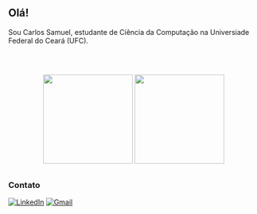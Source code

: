 


## Olá! 
Sou Carlos Samuel, estudante de Ciência da Computação na Universiade Federal do Ceará (UFC). 
## 

&nbsp;

<div align="center">
  <img height = 180  src="https://github-readme-stats.vercel.app/api?username=carlosamuel8&show_icons=true&theme=algolia"></img>
  <img height = 180 src = "https://github-readme-stats.vercel.app/api/top-langs/?username=carlosamuel8&layout=compact&theme=algolia"></img>      
</div>

##  
  ### Contato
[![LinkedIn](https://img.shields.io/badge/LinkedIn-0077B5?style=for-the-badge&logo=linkedin&logoColor=white)](https://www.linkedin.com/in/carlos-samuel-839b621b9/)
[![Gmail](https://img.shields.io/badge/Gmail-D14836?style=for-the-badge&logo=gmail&logoColor=white)](mailto:carlos.samuel.988711@gmail.com)
